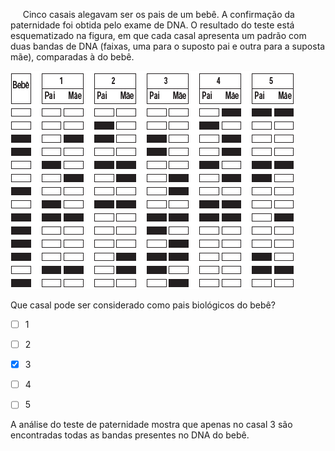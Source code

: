 

     Cinco casais alegavam ser os pais de um bebê. A confirmação da paternidade foi obtida pelo exame de DNA. O resultado do teste está esquematizado na figura, em que cada casal apresenta um padrão com duas bandas de DNA (faixas, uma para o suposto pai e outra para a suposta mãe), comparadas à do bebê.

![](c77e97d8-28ed-5a87-547b-e3f708c28c4b.png)

Que casal pode ser considerado como pais biológicos do bebê?



- [ ] 1
- [ ] 2
- [x] 3
- [ ] 4
- [ ] 5


A análise do teste de paternidade mostra que apenas no casal 3 são encontradas todas as bandas presentes no DNA do bebê.

        